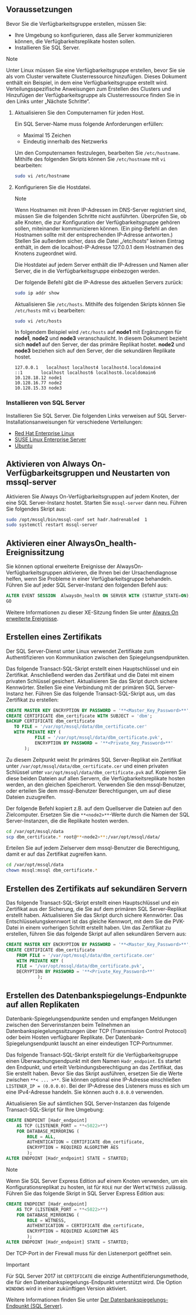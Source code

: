 ## <a name="prerequisites"></a>Voraussetzungen

Bevor Sie die Verfügbarkeitsgruppe erstellen, müssen Sie:

- Ihre Umgebung so konfigurieren, dass alle Server kommunizieren können, die Verfügbarkeitsreplikate hosten sollen.
- Installieren Sie SQL Server.

>[!NOTE]
>Unter Linux müssen Sie eine Verfügbarkeitsgruppe erstellen, bevor Sie sie als vom Cluster verwaltete Clusterressource hinzufügen. Dieses Dokument enthält ein Beispiel, in dem eine Verfügbarkeitsgruppe erstellt wird. Verteilungsspezifische Anweisungen zum Erstellen des Clusters und Hinzufügen der Verfügbarkeitsgruppe als Clusterressource finden Sie in den Links unter „Nächste Schritte“.

1. Aktualisieren Sie den Computernamen für jeden Host.

   Ein SQL Server-Name muss folgende Anforderungen erfüllen:
   
   - Maximal 15 Zeichen
   - Eindeutig innerhalb des Netzwerks
   
   Um den Computernamen festzulegen, bearbeiten Sie `/etc/hostname`. Mithilfe des folgenden Skripts können Sie `/etc/hostname` mit `vi` bearbeiten:

   ```bash
   sudo vi /etc/hostname
   ```

2. Konfigurieren Sie die Hostdatei.

    >[!NOTE]
    >Wenn Hostnamen mit ihren IP-Adressen im DNS-Server registriert sind, müssen Sie die folgenden Schritte nicht ausführten. Überprüfen Sie, ob alle Knoten, die zur Konfiguration der Verfügbarkeitsgruppe gehören sollen, miteinander kommunizieren können. (Ein ping-Befehl an den Hostnamen sollte mit der entsprechenden IP-Adresse antworten.) Stellen Sie außerdem sicher, dass die Datei „/etc/hosts“ keinen Eintrag enthält, in dem die localhost-IP-Adresse 127.0.0.1 dem Hostnamen des Knotens zugeordnet wird.
    >

   Die Hostdatei auf jedem Server enthält die IP-Adressen und Namen aller Server, die in die Verfügbarkeitsgruppe einbezogen werden. 

   Der folgende Befehl gibt die IP-Adresse des aktuellen Servers zurück:

   ```bash
   sudo ip addr show
   ```

   Aktualisieren Sie `/etc/hosts`. Mithilfe des folgenden Skripts können Sie `/etc/hosts` mit `vi` bearbeiten:

   ```bash
   sudo vi /etc/hosts
   ```

   In folgendem Beispiel wird `/etc/hosts` auf **node1** mit Ergänzungen für **node1**, **node2** und **node3** veranschaulicht. In diesem Dokument bezieht sich **node1** auf den Server, der das primäre Replikat hostet. **node2** und **node3** beziehen sich auf den Server, der die sekundären Replikate hostet.

    ```
    127.0.0.1   localhost localhost4 localhost4.localdomain4
    ::1       localhost localhost6 localhost6.localdomain6
    10.128.18.12 node1
    10.128.16.77 node2
    10.128.15.33 node3
    ```

### <a name="install-sql-server"></a>Installieren von SQL Server

Installieren Sie SQL Server. Die folgenden Links verweisen auf SQL Server-Installationsanweisungen für verschiedene Verteilungen: 

- [Red Hat Enterprise Linux](../linux/quickstart-install-connect-red-hat.md)
- [SUSE Linux Enterprise Server](../linux/quickstart-install-connect-suse.md)
- [Ubuntu](../linux/quickstart-install-connect-ubuntu.md)

## <a name="enable-alwayson-availability-groups-and-restart-mssql-server"></a>Aktivieren von Always On-Verfügbarkeitsgruppen und Neustarten von mssql-server

Aktivieren Sie Always On-Verfügbarkeitsgruppen auf jedem Knoten, der eine SQL Server-Instanz hostet. Starten Sie `mssql-server` dann neu. Führen Sie folgendes Skript aus:

```bash
sudo /opt/mssql/bin/mssql-conf set hadr.hadrenabled  1
sudo systemctl restart mssql-server
```

##  <a name="enable-an-alwayson_health-event-session"></a>Aktivieren einer AlwaysOn_health-Ereignissitzung 

Sie können optional erweiterte Ereignisse der AlwaysOn-Verfügbarkeitsgruppen aktivieren, die Ihnen bei der Ursachendiagnose helfen, wenn Sie Probleme in einer Verfügbarkeitsgruppe behandeln. Führen Sie auf jeder SQL Server-Instanz den folgenden Befehl aus: 

```SQL
ALTER EVENT SESSION  AlwaysOn_health ON SERVER WITH (STARTUP_STATE=ON);
GO
```

Weitere Informationen zu dieser XE-Sitzung finden Sie unter [Always On erweiterte Ereignisse](../database-engine/availability-groups/windows/always-on-extended-events.md).

## <a name="create-a-certificate"></a>Erstellen eines Zertifikats

Der SQL Server-Dienst unter Linux verwendet Zertifikate zum Authentifizieren von Kommunikation zwischen den Spiegelungsendpunkten. 

Das folgende Transact-SQL-Skript erstellt einen Hauptschlüssel und ein Zertifikat. Anschließend werden das Zertifikat und die Datei mit einem privaten Schlüssel gesichert. Aktualisieren Sie das Skript durch sichere Kennwörter. Stellen Sie eine Verbindung mit der primären SQL Server-Instanz her. Führen Sie das folgende Transact-SQL-Skript aus, um das Zertifikat zu erstellen:

```SQL
CREATE MASTER KEY ENCRYPTION BY PASSWORD = '**<Master_Key_Password>**';
CREATE CERTIFICATE dbm_certificate WITH SUBJECT = 'dbm';
BACKUP CERTIFICATE dbm_certificate
   TO FILE = '/var/opt/mssql/data/dbm_certificate.cer'
   WITH PRIVATE KEY (
           FILE = '/var/opt/mssql/data/dbm_certificate.pvk',
           ENCRYPTION BY PASSWORD = '**<Private_Key_Password>**'
       );
```

Zu diesem Zeitpunkt weist Ihr primäres SQL Server-Replikat ein Zertifikat unter `/var/opt/mssql/data/dbm_certificate.cer` und einen privaten Schlüssel unter `var/opt/mssql/data/dbm_certificate.pvk` auf. Kopieren Sie diese beiden Dateien auf allen Servern, die Verfügbarkeitsreplikate hosten werden, an den gleichen Speicherort. Verwenden Sie den mssql-Benutzer, oder erteilen Sie dem mssql-Benutzer Berechtigungen, um auf diese Dateien zuzugreifen. 

Der folgende Befehl kopiert z.B. auf dem Quellserver die Dateien auf den Zielcomputer. Ersetzen Sie die `**<node2>**`-Werte durch die Namen der SQL Server-Instanzen, die die Replikate hosten werden. 

```bash
cd /var/opt/mssql/data
scp dbm_certificate.* root@**<node2>**:/var/opt/mssql/data/
```

Erteilen Sie auf jedem Zielserver dem mssql-Benutzer die Berechtigung, damit er auf das Zertifikat zugreifen kann.

```bash
cd /var/opt/mssql/data
chown mssql:mssql dbm_certificate.*
```

## <a name="create-the-certificate-on-secondary-servers"></a>Erstellen des Zertifikats auf sekundären Servern

Das folgende Transact-SQL-Skript erstellt einen Hauptschlüssel und ein Zertifikat aus der Sicherung, die Sie auf dem primären SQL Server-Replikat erstellt haben. Aktualisieren Sie das Skript durch sichere Kennwörter. Das Entschlüsselungskennwort ist das gleiche Kennwort, mit dem Sie die PVK-Datei in einem vorherigen Schritt erstellt haben. Um das Zertifikat zu erstellen, führen Sie das folgende Skript auf allen sekundären Servern aus:

```SQL
CREATE MASTER KEY ENCRYPTION BY PASSWORD = '**<Master_Key_Password>**';
CREATE CERTIFICATE dbm_certificate
    FROM FILE = '/var/opt/mssql/data/dbm_certificate.cer'
    WITH PRIVATE KEY (
    FILE = '/var/opt/mssql/data/dbm_certificate.pvk',
    DECRYPTION BY PASSWORD = '**<Private_Key_Password>**'
            );
```

## <a name="create-the-database-mirroring-endpoints-on-all-replicas"></a>Erstellen des Datenbankspiegelungs-Endpunkte auf allen Replikaten

Datenbank-Spiegelungsendpunkte senden und empfangen Meldungen zwischen den Serverinstanzen beim Teilnehmen an Datenbankspiegelungssitzungen über TCP (Transmission Control Protocol) oder beim Hosten verfügbarer Replikate. Der Datenbank-Spiegelungsendpunkt lauscht an einer eindeutigen TCP-Portnummer. 

Das folgende Transact-SQL-Skript erstellt für die Verfügbarkeitsgruppe einen Überwachungsendpunkt mit dem Namen `Hadr_endpoint`. Es startet den Endpunkt, und erteilt Verbindungsberechtigung an das Zertifikat, das Sie erstellt haben. Bevor Sie das Skript ausführen, ersetzen Sie die Werte zwischen `**< ... >**`. Sie können optional eine IP-Adresse einschließen `LISTENER_IP = (0.0.0.0)`. Bei der IP-Adresse des Listeners muss es sich um eine IPv4-Adresse handeln. Sie können auch `0.0.0.0` verwenden. 

Aktualisieren Sie auf sämtlichen SQL Server-Instanzen das folgende Transact-SQL-Skript für Ihre Umgebung: 

```SQL
CREATE ENDPOINT [Hadr_endpoint]
    AS TCP (LISTENER_PORT = **<5022>**)
    FOR DATABASE_MIRRORING (
        ROLE = ALL,
        AUTHENTICATION = CERTIFICATE dbm_certificate,
        ENCRYPTION = REQUIRED ALGORITHM AES
        );
ALTER ENDPOINT [Hadr_endpoint] STATE = STARTED;
```

>[!NOTE]
>Wenn Sie SQL Server Express Edition auf einem Knoten verwenden, um ein Konfigurationsreplikat zu hosten, ist für `ROLE` nur der Wert `WITNESS` zulässig. Führen Sie das folgende Skript in SQL Server Express Edition aus:

```SQL
CREATE ENDPOINT [Hadr_endpoint]
    AS TCP (LISTENER_PORT = **<5022>**)
    FOR DATABASE_MIRRORING (
        ROLE = WITNESS,
        AUTHENTICATION = CERTIFICATE dbm_certificate,
        ENCRYPTION = REQUIRED ALGORITHM AES
        );
ALTER ENDPOINT [Hadr_endpoint] STATE = STARTED;
```

Der TCP-Port in der Firewall muss für den Listenerport geöffnet sein.



>[!IMPORTANT]
>Für SQL Server 2017 ist `CERTIFICATE` die einzige Authentifizierungsmethode, die für den Datenbankspiegelungs-Endpunkt unterstützt wird. Die Option `WINDOWS` wird in einer zukünftigen Version aktiviert.

Weitere Informationen finden Sie unter [Der Datenbankspiegelungs-Endpunkt (SQL Server)](../database-engine/database-mirroring/the-database-mirroring-endpoint-sql-server.md).